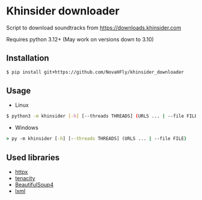 # Khinsider downloader

Script to download soundtracks from https://downloads.khinsider.com

Requires python 3.12+ (May work on versions down to 3.10)

## Installation
```bash
$ pip install git+https://github.com/NovaHFly/khinsider_downloader
```

## Usage
- Linux
```bash
$ python3 -m khinsider [-h] [--threads THREADS] (URLS ... | --file FILE)
```
- Windows
```cmd
> py -m khinsider [-h] [--threads THREADS] (URLS ... | --file FILE)
```

## Used libraries
- [httpx](https://www.python-httpx.org/)
- [tenacity](https://github.com/jd/tenacity)
- [BeautifulSoup4](https://www.crummy.com/software/BeautifulSoup/)
- [lxml](https://lxml.de/)
